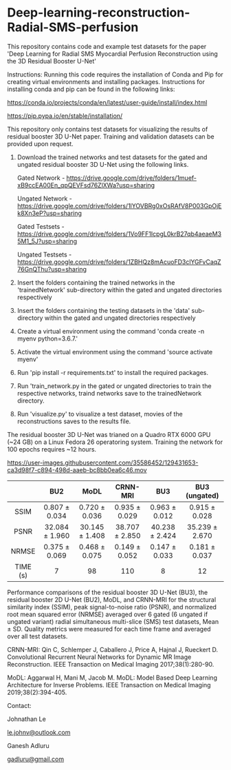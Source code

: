 # Deep-learning-reconstruction-Radial-SMS-perfusion 

This repository contains code and example test datasets for the paper 'Deep Learning for Radial SMS Myocardial Perfusion Reconstruction using the 3D Residual Booster U-Net'

Instructions:
Running this code requires the installation of Conda and Pip for creating virtual environments and installing packages. Instructions for installing conda and pip can be found in the following links:

https://conda.io/projects/conda/en/latest/user-guide/install/index.html

https://pip.pypa.io/en/stable/installation/

This repository only contains test datasets for visualizing the results of residual booster 3D U-Net paper. Training and validation datasets can be provided upon request.

1. Download the trained networks and test datasets for the gated and ungated residual booster 3D U-Net using the following links.

    Gated Network - https://drive.google.com/drive/folders/1muef-xB9ccEA00En_qpQEVFsd76ZlXWa?usp=sharing

    Ungated Network - https://drive.google.com/drive/folders/1lYOVBRg0xOsRAfV8P003GpOjEk8Xn3eP?usp=sharing

    Gated Testsets - https://drive.google.com/drive/folders/1Vo9FF1IcpgL0krB27qb4aeaeM35M1_5J?usp=sharing

    Ungated Testsets - https://drive.google.com/drive/folders/1ZBHQz8mAcuoFD3clYGFvCaqZ76GnQThu?usp=sharing

2. Insert the folders containing the trained networks in the 'trainedNetwork' sub-directory within the gated and ungated directories respectively
3. Insert the folders containing the testing datasets in the 'data' sub-directory within the gated and ungated directories respectively
4. Create a virtual environment using the command 'conda create -n myenv python=3.6.7.'
5. Activate the virtual environment using the command 'source activate myenv'
6. Run 'pip install -r requirements.txt' to install the required packages.
7. Run 'train_network.py in the gated or ungated directories to train the respective networks, traind networks save to the trainedNetwork directory.
8. Run 'visualize.py' to visualize a test dataset, movies of the reconstructions saves to the results file.

The residual booster 3D U-Net was trianed on a Quadro RTX 6000 GPU (~24 GB) on a Linux Fedora 26 operatoring system. Training the network for 100 epochs requires ~12 hours.


https://user-images.githubusercontent.com/35586452/129431653-ca3d98f7-c894-498d-aaeb-bc8bb0ea6c46.mov


|           |        BU2          |        MoDL         |     CRNN-MRI        |        BU3          |    BU3 (ungated)    |
|:---------:|:-----------:|:-----------:|:------------:|:-----------:|:-----------:|
|   SSIM    |   0.807 ± 0.034     |   0.720 ± 0.036     |   0.935 ± 0.029     |   0.963 ± 0.012     |   0.915 ± 0.028     |
|   PSNR    |   32.084 ± 1.960    |   30.145 ± 1.408    |   38.707 ± 2.850    |   40.238 ± 2.424    |   35.239 ± 2.670    |
|   NRMSE   |   0.375 ± 0.069     |   0.468 ± 0.075     |   0.149 ± 0.052     |   0.147 ± 0.033     |   0.181 ± 0.037     |
|   TIME (s)|         7           |         98          |        110          |         8           |         12          |

Performance comparisons of the residual booster 3D U-Net (BU3), the residual booster 2D U-Net (BU2), MoDL, and CRNN-MRI for the structural similarity index (SSIM), peak signal-to-noise ratio (PSNR), and normalized root mean squared error (NRMSE) averaged over 6 gated (6 ungated if ungated variant) radial simultaneous multi-slice (SMS) test datasets, Mean ± SD. Quality metrics were measured for each time frame and averaged over all test datasets.


CRNN-MRI: Qin C, Schlemper J, Caballero J, Price A, Hajnal J, Rueckert D. Convolutional Recurrent Neural Networks for Dynamic MR Image Reconstruction. IEEE Transaction on Medical Imaging 2017;38(1):280-90.

MoDL: Aggarwal H, Mani M, Jacob M. MoDL: Model Based Deep Learning Architecture for Inverse Problems. IEEE Transaction on Medical Imaging 2019;38(2):394-405.


Contact: 

Johnathan Le

le.johnv@outlook.com

Ganesh Adluru

gadluru@gmail.com
